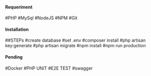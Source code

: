 #### Requeriment
#PHP 
#MySql
#NodeJS
#NPM
#Git

#### Installation
##STEPs
#create database
#set .env
#composer install
#php artisan key:generate
#php artisan migrate
#npm install
#npm run production

#### Pending
#Docker
#PHP UNIT
#E2E TEST
#swagger
